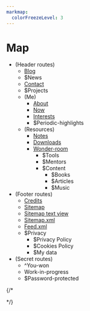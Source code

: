```yaml
---
markmap:
  colorFreezeLevel: 3
---
```

# Map
- (Header routes) 
  - [Blog](/blog)
  - $News
  - [Contact](/contact)
  - $Projects
  - (Me)
    - [About](/about)
    - [Now](/now)
    - [Interests](/interests)
    - $Periodic-highlights
  - (Resources)
    - [Notes](/process.env.NOTES_WEBSITE_URL)
    - [Downloads](/downloads)
    - [Wonder-room](/Wonder-room)
      - $Tools
      - $Mentors
      - $Content
        - $Books
        - $Articles
        - $Music
- (Footer routes)
  - [Credits](/credits)
  - [Sitemap](/sitemap)
  - [Sitemap text view](/sitemap/text-view)
  - [Sitemap.xml](/sitemap.xml)
  - [Feed.xml](/feed.xml)
  - $Privacy
    - $Privacy Policy
    - $Cookies Policy
    - $My data
- (Secret routes)
  - ^You-won
  - Work-in-progress
  - $Password-protected

{/*  
  <!-- use markmap to see this better -->
  <!-- Legend: 
    ^ to complete (even though most pages need a design upgrade anyway xO)
    $ to create
  -->
*/}